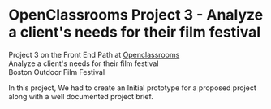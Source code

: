 # OpenClassrooms Project 3 - Analyze a client's needs for their film festival

Project 3 on the Front End Path at [Openclassrooms](https://openclassrooms.com/en/paths/61-front-end-developer)</br>
Analyze a client's needs for their film festival</br>
Boston Outdoor Film Festival</br>

In this project, We had to create an Initial prototype for a proposed project along with a well documented project brief.

